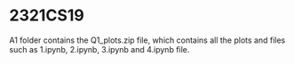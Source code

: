 # 2321CS19

A1 folder contains the Q1_plots.zip file, which contains all the plots and files such as 1.ipynb, 2.ipynb, 3.ipynb and 4.ipynb file.
